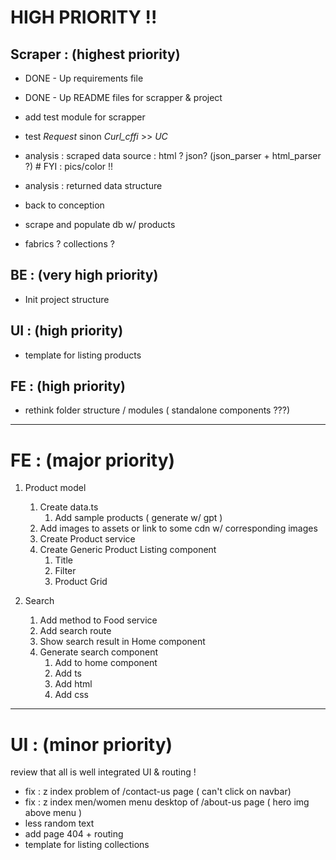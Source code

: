 # HIGH PRIORITY !!

## Scraper : (highest priority)

- DONE - Up requirements file
- DONE -  Up README files for scrapper & project

- add test module for scrapper 
- test *Request* sinon *Curl_cffi* >> *UC*

- analysis : scraped data source : html ? json? (json_parser + html_parser ?) # FYI : pics/color !!
- analysis : returned data structure
- back to conception
- scrape and populate db w/ products
- fabrics ? collections ?

## BE : (very high priority)

- Init project structure

## UI : (high priority)

- template for listing products

## FE : (high priority)

- rethink folder structure / modules ( standalone components ???)


---

# FE : (major priority)

1. Product model
   1. Create data.ts
      1. Add sample products ( generate w/ gpt )
   2. Add images to assets or link to some cdn w/ corresponding images
   3. Create Product service
   4. Create Generic Product Listing component
      1. Title
      2. Filter
      3. Product Grid

2. Search
   1. Add method to Food service
   2. Add search route
   3. Show search result in Home component
   4. Generate search component
      1. Add to home component
      2. Add ts
      3. Add html
      4. Add css

---

# UI : (minor priority)

review that all is well integrated UI & routing !

- fix : z index problem of /contact-us page ( can't click on navbar)
- fix : z index men/women menu desktop of /about-us page ( hero img above menu )
- less random text
- add page 404 + routing
- template for listing collections
